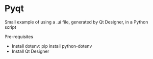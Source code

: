 # Pyqt

Small example of using a .ui file, generated by Qt Designer, in a Python script

Pre-requisites

- Install dotenv: pip install python-dotenv
- Install Qt Designer
